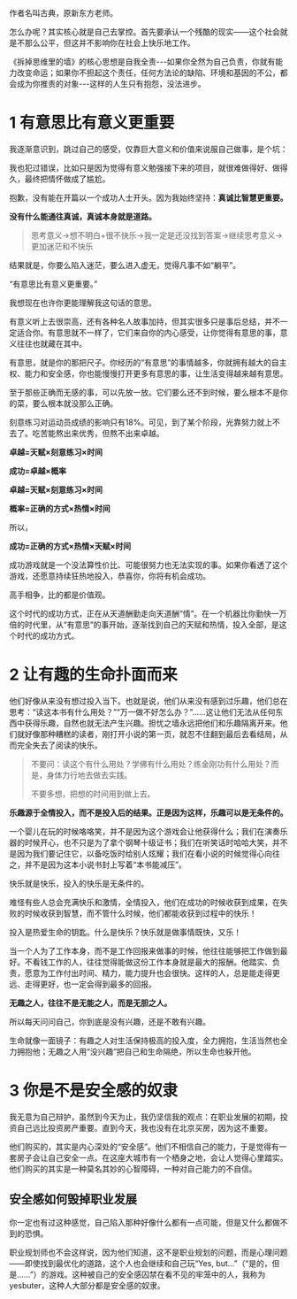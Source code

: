 作者名叫古典，原新东方老师。



怎么办呢？其实核心就是自己去掌控。首先要承认一个残酷的现实——这个社会就是不那么公平，但这并不影响你在社会上快乐地工作。



《拆掉思维里的墙》的核心思想是自我全责---如果你全然为自己负责，你就有能力改变命运；如果你不担起这个责任，任何方法论的缺陷、环境和基因的不公，都会成为你推责的对象---这样的人生只有抱怨，没法进步。



# 1 有意思比有意义更重要

我逐渐意识到，跳过自己的感受，仅靠巨大意义和价值来说服自己做事，是个坑：

我也犯过错误，比如只是因为觉得有意义勉强接下来的项目，就很难做得好、做得久，最终把情怀做成了尴尬。

抱歉，没有能在开篇以一个成功人士开头。因为我始终坚持：**真诚比智慧更重要。**

**没有什么能通往真诚，真诚本身就是道路。**

> 思考意义→想不明白+很不快乐→我一定是还没找到答案→继续思考意义→更加迷茫和不快乐

结果就是，你要么陷入迷茫，要么进入虚无，觉得凡事不如“躺平”。



“有意思比有意义更重要。”

我想现在也许你更能理解我这句话的意思。

有意义听上去很崇高，还有各种名人故事加持，但其实很多只是事后总结，并不一定适合你。有意思就不一样了，它们来自你的内心感受，让你觉得有意思的事，意义往往也就藏在其中。

有意思，就是你的那把尺子。你经历的“有意思”的事情越多，你就拥有越大的自主权、能力和安全感，你也能慢慢打开更多有意思的事，让生活变得越来越有意思。

至于那些正确而无感的事，可以先放一放。它们要么还不到时候，要么根本不是你的菜，要么根本就没那么正确。

刻意练习对运动员成绩的影响只有18%。可见，到了某个阶段，光靠努力就上不去了。吃苦能熬出来优秀，但熬不出来卓越。

**卓越=天赋×刻意练习×时间**

**成功=卓越×概率**

**卓越=天赋×刻意练习×时间**

**概率=正确的方式×热情×时间**

所以，

**成功=正确的方式×热情×天赋×时间**

成功游戏就是一个没法算性价比、可能很努力也无法实现的事。如果你看透了这个游戏，还愿意持续狂热地投入，恭喜你，你将有机会成功。

高手相争，比的都是价值观。

这个时代的成功方式，正在从天道酬勤走向天道酬“情”。在一个机器比你勤快一万倍的时代里，从“有意思”的事开始，逐渐找到自己的天赋和热情，投入全部，是这个时代的成功方式。



# 2 让有趣的生命扑面而来

他们好像从来没有想过投入当下。也就是说，他们从来没有感到过乐趣，他们总在思考：“读这本书有什么用处？”“万一做不好怎么办？”……这让他们无法从任何东西中获得乐趣，自然也就无法产生兴趣。担忧之墙永远把他们和乐趣隔离开来。他们就好像那种糟糕的读者，刚打开小说的第一页，就忍不住翻到最后去看结局，从而完全失去了阅读的快乐。

> 不要问：读这个有什么用处？学佛有什么用处？练金刚功有什么用处？而是，身体力行地去做去实践。
>
> 不要多想，把想的时间用到做上去。

**乐趣源于全情投入，而不是投入后的结果。正是因为这样，乐趣可以是无条件的。**

一个婴儿在玩的时候咯咯笑，并不是因为这个游戏会让他获得什么；我们在演奏乐器的时候开心，也不只是为了拿个钢琴十级证书；我们在听笑话时哈哈大笑，并不是因为我们要记住它，以备吃饭时给别人炫耀；我们在看小说的时候觉得心向往之，并不是因为这本小说书封上写着“本书能减压”。

快乐就是快乐，投入的快乐是无条件的。

难怪有些人总会充满快乐和激情，全情投入，他们在成功的时候收获到成果，在失败的时候收获到智慧，而不管什么时候，他们都能收获到过程中的快乐！

投入是热爱生命的钥匙。什么是快乐？快乐就是做事情既快，又乐！

当一个人为了工作本身，而不是工作回报来做事的时候，他往往能够把工作做到最好。不看钱工作的人，往往觉得能做这份工作本身就是最大的报酬。他踏实、负责，愿意为工作付出时间、精力，能力提升也会很快。这样的人，总是能走得更远、走得更好，也一定会得到最多的回报。

**无趣之人，往往不是无能之人，而是无胆之人。**

所以每天问问自己，你到底是没有兴趣，还是不敢有兴趣。

生命就像一面镜子：有趣之人对生活保持极高的投入度，全力拥抱，生活当然也全力拥抱他；无趣之人用“没兴趣”把自己和生命隔绝，所以生命也躲开他。

# 3 你是不是安全感的奴隶

我无意为自己辩护，虽然到今天为止，我仍坚信我的观点：在职业发展的初期，投资自己远比投资房产重要。直到今天，我也没有在北京买房，因为这不重要。

他们购买的，其实是内心深处的“安全感”。他们不相信自己的能力，于是觉得有一套房子会让自己安全一点。在这座大城市有一个栖身之地，会让人觉得心里踏实。他们购买的其实是一种莫名其妙的心智障碍，一种对自己能力的不自信。

## 安全感如何毁掉职业发展

你一定也有过这种感觉，自己陷入那种好像什么都有一点可能，但是又什么都做不到的恐惧。

职业规划师也不会这样说，因为他们知道，这不是职业规划的问题，而是心理问题——即使找到最优化的道路，这个人也会继续和自己玩“Yes, but...”（“是的，但是……”）的游戏。这种被自己的安全感囚禁在看不见的牢笼中的人，我称为yesbuter，这种人大部分都是安全感的奴隶。















